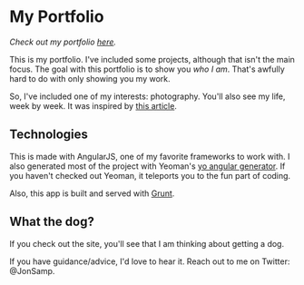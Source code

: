 # My Portfolio

_Check out my portfolio [here](http://jon-samp.com)._

This is my portfolio. I've included some projects, although that isn't the main focus. The goal with this portfolio is to show you *who I am*. That's awfully hard to do with only showing you my work.

So, I've included one of my interests: photography. You'll also see my life, week by week. It was inspired by [this article](http://waitbutwhy.com/2014/05/life-weeks.html).


## Technologies
This is made with AngularJS, one of my favorite frameworks to work with. I also generated most of the project with Yeoman's [yo angular generator](https://github.com/yeoman/generator-angular). If you haven't checked out Yeoman, it teleports you to the fun part of coding.

Also, this app is built and served with [Grunt](http://gruntjs.com).

## What the dog?
If you check out the site, you'll see that I am thinking about getting a dog.

If you have guidance/advice, I'd love to hear it. Reach out to me on Twitter: @JonSamp.
